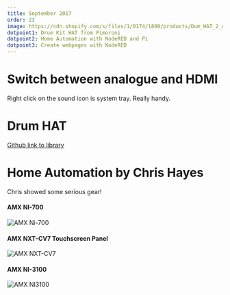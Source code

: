 ```yaml
---
title: September 2017
order: 23
image: https://cdn.shopify.com/s/files/1/0174/1800/products/Dum_HAT_2_of_2_1024x1024.JPG?v=1450364274
dotpoint1: Drum Kit HAT from Pimoroni
dotpoint2: Home Automation with NodeRED and Pi
dotpoint3: Create webpages with NodeRED
---
```


# Switch between analogue and HDMI 
Right click on the sound icon is system tray. Really handy.

# Drum HAT 
[Github link to library](https://github.com/pimoroni/drum-hat)

# Home Automation by Chris Hayes

Chris showed some serious gear!

#### AMX NI-700

![AMX Ni-700](https://www.avace.com/cw3/assets/product_expanded/NI-700-Front.jpg)

#### AMX NXT-CV7 Touchscreen Panel

![AMX NXT-CV7](http://trade.amx.com/imgs/products/NXT-CV7/NXT-CV7.jpg)

#### AMX NI-3100
![AMX NI3100](http://trade.amx.com/imgs/aCloserLook/NI-3100_CloserLook.jpg)




